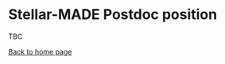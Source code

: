 # Stellar-MADE Postdoc position

TBC  

[Back to home page](https://nicolascuello.github.io/Stellar-MADE/)